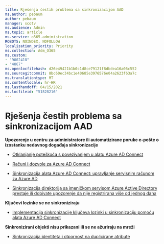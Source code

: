 ```yaml
---
title: Rješenja čestih problema sa sinkronizacijom AAD
ms.author: pebaum
author: pebaum
manager: scotv
ms.audience: Admin
ms.topic: article
ms.service: o365-administration
ROBOTS: NOINDEX, NOFOLLOW
localization_priority: Priority
ms.collection: Adm_O365
ms.custom:
- "9002418"
- "4867"
ms.openlocfilehash: d26e49421b1b0c1d8ce79121f8dbdea16a06c552
ms.sourcegitcommit: 8bc60ec34bc1e40685e3976576e04a2623f63a7c
ms.translationtype: MT
ms.contentlocale: hr-HR
ms.lasthandoff: 04/15/2021
ms.locfileid: "51828216"
---
```

# <a name="solutions-to-common-aad-synchronization-problems"></a>Rješenja čestih problema sa sinkronizacijom AAD

**Upozorenje u centru za administratore ili automatizirane poruke e-pošte o izostanku nedavnog događaja sinkronizacije**

- [Otklanjanje poteškoća s povezivanjem u alatu Azure AD Connect](https://docs.microsoft.com/azure/active-directory/hybrid/tshoot-connect-connectivity)

- [Računi i dozvole za Azure AD Connect](https://go.microsoft.com/fwlink/p/?LinkId=820598)

- [Sinkronizacija alata Azure AD Connect: upravljanje servisnim računom za Azure AD](https://docs.microsoft.com/azure/active-directory/hybrid/how-to-connect-azureadaccount)

- [Sinkronizacija direktorija sa imeničkom servisom Azure Active Directory prestaje ili dobivate upozorenje da nije registrirana više od jednog dana](https://support.microsoft.com/help/2882421/directory-synchronization-to-azure-active-directory-stops-or-you-re-warned-that-sync-hasn-t-registered-in-more-than-a-day)
 
**Ključevi lozinke se ne sinkroniziraju**

- [Implementacija sinkronizacije ključeva lozinki u sinkronizaciju pomoću alata Azure AD Connect](https://docs.microsoft.com/azure/active-directory/hybrid/how-to-connect-password-hash-synchronization)

**Sinkronizirani objekti nisu prikazani ili se ne ažuriraju na mreži**

- [Sinkronizacija identiteta i otpornost na duplicirane atribute](https://docs.microsoft.com/azure/active-directory/hybrid/how-to-connect-syncservice-duplicate-attribute-resiliency)
